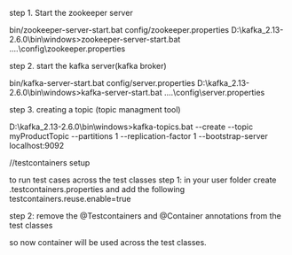step 1. Start the zookeeper server

bin/zookeeper-server-start.bat config/zookeeper.properties
D:\kafka_2.13-2.6.0\bin\windows>zookeeper-server-start.bat ..\..\config\zookeeper.properties

step 2. start the kafka server(kafka broker)

bin/kafka-server-start.bat config/server.properties
D:\kafka_2.13-2.6.0\bin\windows>kafka-server-start.bat ..\..\config\server.properties

step 3. creating a topic (topic managment tool)

D:\kafka_2.13-2.6.0\bin\windows>kafka-topics.bat --create --topic myProductTopic --partitions 1 --replication-factor 1 --bootstrap-server localhost:9092


//testcontainers setup

to run test cases across the test classes
step 1: in your user folder
create .testcontainers.properties and add the following
testcontainers.reuse.enable=true

step 2:
remove the @Testcontainers and @Container annotations from the test classes

so now container will be used across the test classes.
